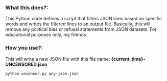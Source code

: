 ### What this does?:
This Python code defines a script that filters JSON lines based on specific words and writes the filtered lines to an output file. 
Basically, this will remove any political bias or refusal statements from JSON datasets. For educational purposes only, my friends.

### How you use?:
This will write a new JSON file with this file name: **{current_time}-UNCENSORED.json**
```batch
python uncensor.py any-json.json
```

